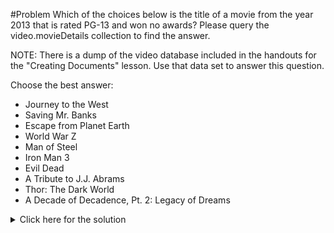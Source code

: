 #Problem
Which of the choices below is the title of a movie from the year 2013 that is rated PG-13 and won no awards? Please query the video.movieDetails collection to find the answer.

NOTE: There is a dump of the video database included in the handouts for the "Creating Documents" lesson. Use that data set to answer this question.

Choose the best answer:
 - Journey to the West
 - Saving Mr. Banks
 - Escape from Planet Earth
 - World War Z
 - Man of Steel
 - Iron Man 3
 - Evil Dead
 - A Tribute to J.J. Abrams
 - Thor: The Dark World
 - A Decade of Decadence, Pt. 2: Legacy of Dreams
 
<details>
  <summary>Click here for the solution</summary>
  - A Decade of Decadence, Pt. 2: Legacy of Dreams
</details>